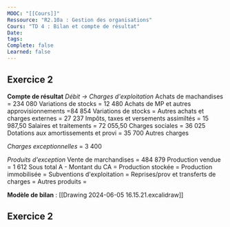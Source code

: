 ```yaml
---
MOOC: "[[Cours]]"
Ressource: "R2.10a : Gestion des organisations"
Cours: "TD 4 : Bilan et compte de résultat"
Date: 
tags: 
Complete: false
Learned: false
---
```

## Exercice 2

**Compte de résultat**
*Débit → Charges d'exploitation*
Achats de machandises = 234 080
Variations de stocks = 12 480
Achats de MP et autres approvisionnements =84 854
Variations de stocks = 
Autres achats et charges externes =  27 237
Impôts, taxes et versements assimiltés = 15 987,50
Salaires et traitements = 72 055,50
Charges sociales = 36 025
Dotations aux amortissements et provi =  35 700
Autres charges

*Charges exceptionnelles* = 3 400


*Produits d'exception*
Vente de marchandises = 484 879
Production vendue = 1 612
Sous total A - Montant du CA =
Production stockée =
Production immobilisée = 
Subventions d'exploitation =
Reprises/prov et transferts de charges =
Autres produits = 



**Modèle de bilan** : [[Drawing 2024-06-05 16.15.21.excalidraw]]

## Exercice 2

